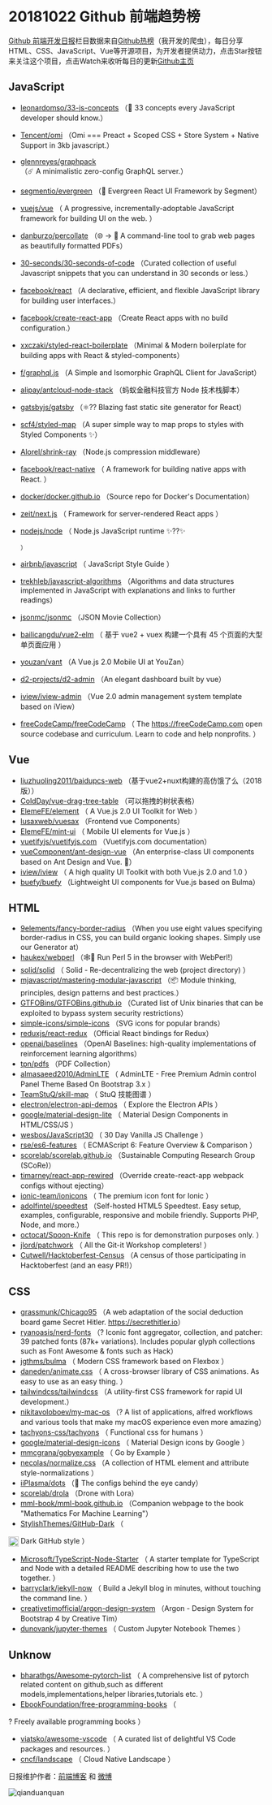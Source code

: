 # 20181022 Github 前端趋势榜

[Github 前端开发日报](http://caibaojian.com/c/news)栏目数据来自[Github热榜](http://news.caibaojian.com/)（我开发的爬虫），每日分享HTML、CSS、JavaScript、Vue等开源项目，为开发者提供动力，点击Star按钮来关注这个项目，点击Watch来收听每日的更新[Github主页](https://github.com/kujian/githubTrending)
## JavaScript

* [leonardomso/33-js-concepts](https://github.com/leonardomso/33-js-concepts) （📜 33 concepts every JavaScript developer should know.）
* [Tencent/omi](https://github.com/Tencent/omi) （Omi === Preact + Scoped CSS + Store System + Native Support in 3kb javascript.）
* [glennreyes/graphpack](https://github.com/glennreyes/graphpack) （☄️ A minimalistic zero-config GraphQL server.）
* [segmentio/evergreen](https://github.com/segmentio/evergreen) （🌲 Evergreen React UI Framework by Segment）
* [vuejs/vue](https://github.com/vuejs/vue) （
        A progressive, incrementally-adoptable JavaScript framework for building UI on the web.
      ）
* [danburzo/percollate](https://github.com/danburzo/percollate) （🌐 → 📖 A command-line tool to grab web pages as beautifully formatted PDFs）
* [30-seconds/30-seconds-of-code](https://github.com/30-seconds/30-seconds-of-code) （Curated collection of useful Javascript snippets that you can understand in 30 seconds or less.）
* [facebook/react](https://github.com/facebook/react) （A declarative, efficient, and flexible JavaScript library for building user interfaces.）
* [facebook/create-react-app](https://github.com/facebook/create-react-app) （Create React apps with no build configuration.）
* [xxczaki/styled-react-boilerplate](https://github.com/xxczaki/styled-react-boilerplate) （Minimal &amp; Modern boilerplate for building apps with React &amp; styled-components）
* [f/graphql.js](https://github.com/f/graphql.js) （A Simple and Isomorphic GraphQL Client for JavaScript）
* [alipay/antcloud-node-stack](https://github.com/alipay/antcloud-node-stack) （蚂蚁金融科技官方 Node 技术栈脚本）
* [gatsbyjs/gatsby](https://github.com/gatsbyjs/gatsby) （⚛️?? Blazing fast static site generator for React）
* [scf4/styled-map](https://github.com/scf4/styled-map) （A super simple way to map props to styles with Styled Components ✨）
* [Alorel/shrink-ray](https://github.com/Alorel/shrink-ray) （Node.js compression middleware）
* [facebook/react-native](https://github.com/facebook/react) （
        A framework for building native apps with React.
      ）
* [docker/docker.github.io](https://github.com/docker/docker.github.io) （Source repo for Docker's Documentation）
* [zeit/next.js](https://github.com/zeit/next.js) （
        Framework for server-rendered React apps
      ）
* [nodejs/node](https://github.com/nodejs/node) （
        Node.js JavaScript runtime ✨??✨

      ）
* [airbnb/javascript](https://github.com/airbnb/javascript) （
        JavaScript Style Guide
      ）
* [trekhleb/javascript-algorithms](https://github.com/trekhleb/javascript-algorithms) （Algorithms and data structures implemented in JavaScript with explanations and links to further readings）
* [jsonmc/jsonmc](https://github.com/jsonmc/jsonmc) （JSON Movie Collection）
* [bailicangdu/vue2-elm](https://github.com/bailicangdu/vue2-elm) （
        基于 vue2 + vuex 构建一个具有 45 个页面的大型单页面应用
      ）
* [youzan/vant](https://github.com/youzan/vant) （A Vue.js 2.0 Mobile UI at YouZan）
* [d2-projects/d2-admin](https://github.com/d2-projects/d2-admin) （An elegant dashboard built by vue）
* [iview/iview-admin](https://github.com/iview/iview-admin) （Vue 2.0 admin management system template based on iView）
* [freeCodeCamp/freeCodeCamp](https://github.com/freeCodeCamp/freeCodeCamp) （
        The <a href="https://freeCodeCamp.com">https://freeCodeCamp.com</a> open source codebase and curriculum. Learn to code and help nonprofits.
      ）

## Vue

* [liuzhuoling2011/baidupcs-web](https://github.com/liuzhuoling2011/baidupcs-web) （基于vue2+nuxt构建的高仿饿了么（2018版））
* [ColdDay/vue-drag-tree-table](https://github.com/ColdDay/vue-drag-tree-table) （可以拖拽的树状表格）
* [ElemeFE/element](https://github.com/ElemeFE/element) （
        A Vue.js 2.0 UI Toolkit for Web
      ）
* [lusaxweb/vuesax](https://github.com/lusaxweb/vuesax) （Frontend vue Components）
* [ElemeFE/mint-ui](https://github.com/ElemeFE/mint-ui) （
        Mobile UI elements for Vue.js
      ）
* [vuetifyjs/vuetifyjs.com](https://github.com/vuetifyjs/vuetifyjs.com) （Vuetifyjs.com documentation）
* [vueComponent/ant-design-vue](https://github.com/vueComponent/ant-design-vue) （An enterprise-class UI components based on Ant Design and Vue. 🐜）
* [iview/iview](https://github.com/iview/iview) （
        A high quality UI Toolkit with both Vue.js 2.0 and 1.0
      ）
* [buefy/buefy](https://github.com/buefy/buefy) （Lightweight UI components for Vue.js based on Bulma）

## HTML

* [9elements/fancy-border-radius](https://github.com/9elements/fancy-border-radius) （When you use eight values specifying border-radius in CSS, you can build organic looking shapes. Simply use our Generator at）
* [haukex/webperl](https://github.com/haukex/webperl) （🕸️🐪 Run Perl 5 in the browser with WebPerl!）
* [solid/solid](https://github.com/solid/solid) （
        Solid - Re-decentralizing the web (project directory)
      ）
* [mjavascript/mastering-modular-javascript](https://github.com/mjavascript/mastering-modular-javascript) （📦 Module thinking, principles, design patterns and best practices.）
* [GTFOBins/GTFOBins.github.io](https://github.com/GTFOBins/GTFOBins.github.io) （Curated list of Unix binaries that can be exploited to bypass system security restrictions）
* [simple-icons/simple-icons](https://github.com/simple-icons/simple-icons) （SVG icons for popular brands）
* [reduxjs/react-redux](https://github.com/reduxjs/react-redux) （Official React bindings for Redux）
* [openai/baselines](https://github.com/openai/baselines) （OpenAI Baselines: high-quality implementations of reinforcement learning algorithms）
* [tpn/pdfs](https://github.com/tpn/pdfs) （PDF Collection）
* [almasaeed2010/AdminLTE](https://github.com/almasaeed2010/AdminLTE) （
        AdminLTE - Free Premium Admin control Panel Theme Based On Bootstrap 3.x
      ）
* [TeamStuQ/skill-map](https://github.com/TeamStuQ/skill-map) （
        StuQ 技能图谱
      ）
* [electron/electron-api-demos](https://github.com/electron/electron-api-demos) （
        Explore the Electron APIs
      ）
* [google/material-design-lite](https://github.com/google/material-design-lite) （
        Material Design Components in HTML/CSS/JS
      ）
* [wesbos/JavaScript30](https://github.com/wesbos/JavaScript30) （
        30 Day Vanilla JS Challenge
      ）
* [rse/es6-features](https://github.com/rse/es6-features) （
        ECMAScript 6: Feature Overview &amp; Comparison
      ）
* [scorelab/scorelab.github.io](https://github.com/scorelab/scorelab.github.io) （Sustainable Computing Research Group (SCoRe)）
* [timarney/react-app-rewired](https://github.com/timarney/react-app-rewired) （Override create-react-app webpack configs without ejecting）
* [ionic-team/ionicons](https://github.com/ionic-team/ionicons) （
        The premium icon font for Ionic
      ）
* [adolfintel/speedtest](https://github.com/adolfintel/speedtest) （Self-hosted HTML5 Speedtest. Easy setup, examples, configurable, responsive and mobile friendly. Supports PHP, Node, and more.）
* [octocat/Spoon-Knife](https://github.com/octocat/Spoon-Knife) （
        This repo is for demonstration purposes only.
      ）
* [jlord/patchwork](https://github.com/jlord/patchwork) （
        All the Git-it Workshop completers! 
      ）
* [Cutwell/Hacktoberfest-Census](https://github.com/Cutwell/Hacktoberfest-Census) （A census of those participating in Hacktoberfest (and an easy PR!)）

## CSS

* [grassmunk/Chicago95](https://github.com/grassmunk/Chicago95) （A web adaptation of the social deduction board game Secret Hitler. <a href="https://secrethitler.io" rel="nofollow">https://secrethitler.io</a>）
* [ryanoasis/nerd-fonts](https://github.com/ryanoasis/nerd-fonts) （? Iconic font aggregator, collection, and patcher: 39 patched fonts (87k+ variations). Includes popular glyph collections such as Font Awesome &amp; fonts such as Hack）
* [jgthms/bulma](https://github.com/jgthms/bulma) （
        Modern CSS framework based on Flexbox
      ）
* [daneden/animate.css](https://github.com/daneden/animate.css) （
        A cross-browser library of CSS animations. As easy to use as an easy thing.
      ）
* [tailwindcss/tailwindcss](https://github.com/tailwindcss/tailwindcss) （A utility-first CSS framework for rapid UI development.）
* [nikitavoloboev/my-mac-os](https://github.com/nikitavoloboev/my-mac-os) （? A list of applications, alfred workflows and various tools that make my macOS experience even more amazing）
* [tachyons-css/tachyons](https://github.com/tachyons-css/tachyons) （
        Functional css for humans
      ）
* [google/material-design-icons](https://github.com/google/material-design-icons) （
        Material Design icons by Google
      ）
* [mmcgrana/gobyexample](https://github.com/mmcgrana/gobyexample) （
        Go by Example
      ）
* [necolas/normalize.css](https://github.com/necolas/normalize.css) （A collection of HTML element and attribute style-normalizations
      ）
* [iiPlasma/dots](https://github.com/iiPlasma/dots) （🔵 The configs behind the eye candy）
* [scorelab/drola](https://github.com/scorelab/drola) （Drone with Lora）
* [mml-book/mml-book.github.io](https://github.com/mml-book/mml-book.github.io) （Companion webpage to the book "Mathematics For Machine Learning"）
* [StylishThemes/GitHub-Dark](https://github.com/StylishThemes/GitHub-Dark) （
        
<img class="emoji" title=":octocat:" alt=":octocat:" src="https://assets-cdn.github.com/images/icons/emoji/octocat.png" height="20" width="20" align="absmiddle"> Dark GitHub style
      ）
* [Microsoft/TypeScript-Node-Starter](https://github.com/Microsoft/TypeScript-Node-Starter) （
        A starter template for TypeScript and Node with a detailed README describing how to use the two together.
      ）
* [barryclark/jekyll-now](https://github.com/barryclark/jekyll-now) （
        Build a Jekyll blog in minutes, without touching the command line.
      ）
* [creativetimofficial/argon-design-system](https://github.com/creativetimofficial/argon-design-system) （Argon - Design System for Bootstrap 4 by Creative Tim）
* [dunovank/jupyter-themes](https://github.com/dunovank/jupyter-themes) （
        Custom Jupyter Notebook Themes
      ）

## Unknow

* [bharathgs/Awesome-pytorch-list](https://github.com/bharathgs/Awesome-pytorch-list) （
        A comprehensive list of pytorch related content on github,such as different models,implementations,helper libraries,tutorials etc.
      ）
* [EbookFoundation/free-programming-books](https://github.com/EbookFoundation/free-programming-books) （
        
? Freely available programming books
      ）
* [viatsko/awesome-vscode](https://github.com/viatsko/awesome-vscode) （
        A curated list of delightful VS Code packages and resources.
      ）
* [cncf/landscape](https://github.com/cncf/landscape) （
        Cloud Native Landscape
      ）


日报维护作者：[前端博客](http://caibaojian.com/) 和 [微博](http://caibaojian.com/go/weibo)

![qianduanquan](https://user-images.githubusercontent.com/3055447/38468989-651132ac-3b80-11e8-8e6b-15122322a9d7.png)